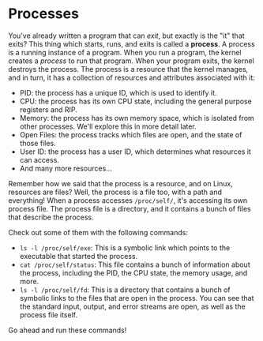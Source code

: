 # Processes

You've already written a program that can *exit*, but exactly is the "it" that exits? This thing which starts, runs, and exits is called a **process**. A process is a running instance of a program. When you run a program, the kernel creates a *process* to run that program. When your program exits, the kernel destroys the process. The process is a resource that the kernel manages, and in turn, it has a collection of resources and attributes associated with it:
- PID: the process has a unique ID, which is used to identify it.
- CPU: the process has its own CPU state, including the general purpose registers and RIP.
- Memory: the process has its own memory space, which is isolated from other processes. We'll explore this in more detail later.
- Open Files: the process tracks which files are open, and the state of those files.
- User ID: the process has a user ID, which determines what resources it can access.
- And many more resources...

Remember how we said that the process is a resource, and on Linux, resources are files? Well, the process is a file too, with a path and everything! When a process accesses `/proc/self/`, it's accessing its own process file. The process file is a directory, and it contains a bunch of files that describe the process.

Check out some of them with the following commands:
- `ls -l /proc/self/exe`: This is a symbolic link which points to the executable that started the process.
- `cat /proc/self/status`: This file contains a bunch of information about the process, including the PID, the CPU state, the memory usage, and more.
- `ls -l /proc/self/fd`: This is a directory that contains a bunch of symbolic links to the files that are open in the process. You can see that the standard input, output, and error streams are open, as well as the process file itself.

Go ahead and run these commands!
